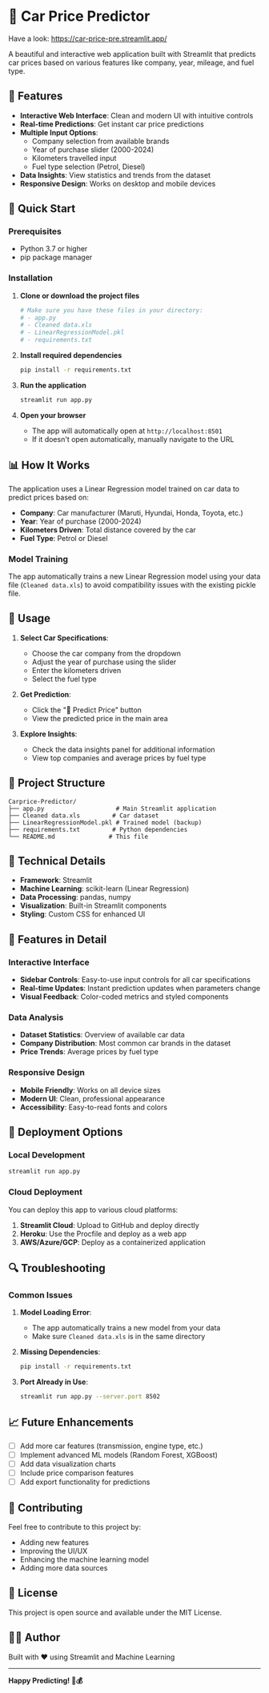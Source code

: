 # 🚗 Car Price Predictor
Have a look: https://car-price-pre.streamlit.app/

A beautiful and interactive web application built with Streamlit that predicts car prices based on various features like company, year, mileage, and fuel type.

## 🌟 Features

- **Interactive Web Interface**: Clean and modern UI with intuitive controls
- **Real-time Predictions**: Get instant car price predictions
- **Multiple Input Options**: 
  - Company selection from available brands
  - Year of purchase slider (2000-2024)
  - Kilometers travelled input
   - Fuel type selection (Petrol, Diesel)
- **Data Insights**: View statistics and trends from the dataset
- **Responsive Design**: Works on desktop and mobile devices

## 🚀 Quick Start

### Prerequisites

- Python 3.7 or higher
- pip package manager

### Installation

1. **Clone or download the project files**
   ```bash
   # Make sure you have these files in your directory:
   # - app.py
   # - Cleaned data.xls
   # - LinearRegressionModel.pkl
   # - requirements.txt
   ```

2. **Install required dependencies**
   ```bash
   pip install -r requirements.txt
   ```

3. **Run the application**
   ```bash
   streamlit run app.py
   ```

4. **Open your browser**
   - The app will automatically open at `http://localhost:8501`
   - If it doesn't open automatically, manually navigate to the URL

## 📊 How It Works

The application uses a Linear Regression model trained on car data to predict prices based on:

- **Company**: Car manufacturer (Maruti, Hyundai, Honda, Toyota, etc.)
- **Year**: Year of purchase (2000-2024)
- **Kilometers Driven**: Total distance covered by the car
- **Fuel Type**: Petrol or Diesel

### Model Training

The app automatically trains a new Linear Regression model using your data file (`Cleaned data.xls`) to avoid compatibility issues with the existing pickle file.

## 🎯 Usage

1. **Select Car Specifications**:
   - Choose the car company from the dropdown
   - Adjust the year of purchase using the slider
   - Enter the kilometers driven
   - Select the fuel type

2. **Get Prediction**:
   - Click the "🔮 Predict Price" button
   - View the predicted price in the main area

3. **Explore Insights**:
   - Check the data insights panel for additional information
   - View top companies and average prices by fuel type

## 📁 Project Structure

```
Carprice-Predictor/
├── app.py                    # Main Streamlit application
├── Cleaned data.xls         # Car dataset
├── LinearRegressionModel.pkl # Trained model (backup)
├── requirements.txt         # Python dependencies
└── README.md               # This file
```

## 🔧 Technical Details

- **Framework**: Streamlit
- **Machine Learning**: scikit-learn (Linear Regression)
- **Data Processing**: pandas, numpy
- **Visualization**: Built-in Streamlit components
- **Styling**: Custom CSS for enhanced UI

## 🎨 Features in Detail

### Interactive Interface
- **Sidebar Controls**: Easy-to-use input controls for all car specifications
- **Real-time Updates**: Instant prediction updates when parameters change
- **Visual Feedback**: Color-coded metrics and styled components

### Data Analysis
- **Dataset Statistics**: Overview of available car data
- **Company Distribution**: Most common car brands in the dataset
- **Price Trends**: Average prices by fuel type

### Responsive Design
- **Mobile Friendly**: Works on all device sizes
- **Modern UI**: Clean, professional appearance
- **Accessibility**: Easy-to-read fonts and colors

## 🚀 Deployment Options

### Local Development
```bash
streamlit run app.py
```

### Cloud Deployment
You can deploy this app to various cloud platforms:

1. **Streamlit Cloud**: Upload to GitHub and deploy directly
2. **Heroku**: Use the Procfile and deploy as a web app
3. **AWS/Azure/GCP**: Deploy as a containerized application

## 🔍 Troubleshooting

### Common Issues

1. **Model Loading Error**: 
   - The app automatically trains a new model from your data
   - Make sure `Cleaned data.xls` is in the same directory

2. **Missing Dependencies**:
   ```bash
   pip install -r requirements.txt
   ```

3. **Port Already in Use**:
   ```bash
   streamlit run app.py --server.port 8502
   ```

## 📈 Future Enhancements

- [ ] Add more car features (transmission, engine type, etc.)
- [ ] Implement advanced ML models (Random Forest, XGBoost)
- [ ] Add data visualization charts
- [ ] Include price comparison features
- [ ] Add export functionality for predictions

## 🤝 Contributing

Feel free to contribute to this project by:
- Adding new features
- Improving the UI/UX
- Enhancing the machine learning model
- Adding more data sources

## 📄 License

This project is open source and available under the MIT License.

## 👨‍💻 Author

Built with ❤️ using Streamlit and Machine Learning

---

**Happy Predicting! 🚗💰**
